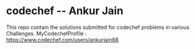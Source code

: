 # codechef -- Ankur Jain

This repo contain the solutions submitted for codechef problems in various Challenges.
MyCodechefProfile : https://www.codechef.com/users/ankurjain88
